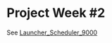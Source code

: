 # Project Week #2
See [Launcher_Scheduler_9000](https://github.com/justinthelaw/Launch_Scheduler_9000)